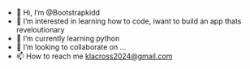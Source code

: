 - 👋 Hi, I’m @Bootstrapkidd
- 👀 I’m interested in learning how to code, iwant to build an app thats reveloutionary
- 🌱 I’m currently learning python
- 💞️ I’m looking to collaborate on ...
- 📫 How to reach me klacross2024@gmail.com

<!---
Bootstrapkidd/Bootstrapkidd is a ✨ special ✨ repository because its `README.md` (this file) appears on your GitHub profile.
You can click the Preview link to take a look at your changes.
--->
